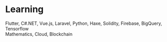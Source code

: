 # Learning
Flutter, C#.NET, Vue.js, Laravel, Python, Haxe, Solidity, Firebase, BigQuery, Tensorflow  
Mathematics, Cloud, Blockchain
